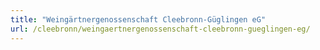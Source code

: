 ```yaml
---
title: "Weingärtnergenossenschaft Cleebronn-Güglingen eG"
url: /cleebronn/weingaertnergenossenschaft-cleebronn-gueglingen-eg/
---
```

